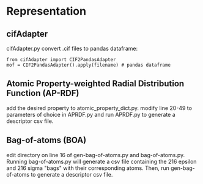 # Representation
## cifAdapter
cifAdapter.py convert .cif files to pandas dataframe:
```
from cifAdapter import CIF2PandasAdapter
mof = CIF2PandasAdapter().apply(filename) # pandas dataframe
```

## Atomic Property-weighted Radial Distribution Function (AP-RDF)
add the desired property to atomic_property_dict.py. modify line 20-49 to parameters of choice in APRDF.py and run APRDF.py to generate a descriptor csv file.

## Bag-of-atoms (BOA)
edit directory on line 16 of gen-bag-of-atoms.py and bag-of-atoms.py. Running bag-of-atoms.py will generate a csv file containing the 216 epsilon and 216 sigma "bags" with their corresponding atoms. Then, run gen-bag-of-atoms to generate a descriptor csv file.
